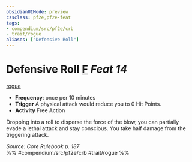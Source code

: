 ```yaml
---
obsidianUIMode: preview
cssclass: pf2e,pf2e-feat
tags:
- compendium/src/pf2e/crb
- trait/rogue
aliases: ["Defensive Roll"]
---
```

# Defensive Roll  [F](rules/core-rulebook/chapter-9-playing-the-game.md#Actions "Free Action") *Feat 14*  
[rogue](rules/traits/rogue.md)  

- **Frequency**: once per 10 minutes
- **Trigger** A physical attack would reduce you to 0 Hit Points.
- **Activity** Free Action

Dropping into a roll to disperse the force of the blow, you can partially evade a lethal attack and stay conscious. You take half damage from the triggering attack.

*Source: Core Rulebook p. 187*  
%% #compendium/src/pf2e/crb #trait/rogue %%